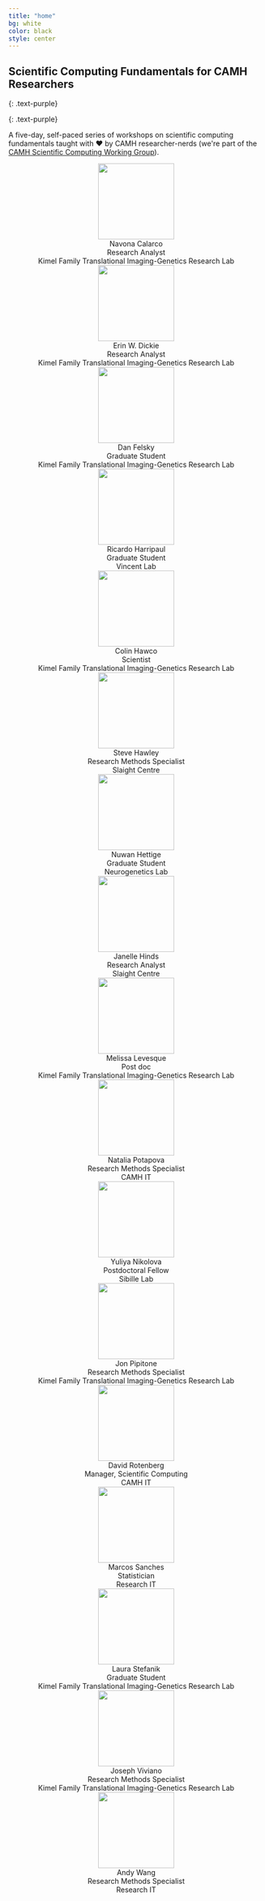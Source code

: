 ```yaml
---
title: "home"
bg: white
color: black
style: center
---
```


## Scientific Computing Fundamentals for CAMH Researchers
{: .text-purple}

<span class="fa-stack subtlecircle" style="font-size:100px; background:rgba(255,166,0,0.1)">
  <i class="fa fa-circle fa-stack-2x text-white"></i>
  <i class="fa fa-flask fa-stack-1x text-orange"></i>
</span>

{: .text-purple}

A five-day, self-paced series of workshops on scientific computing fundamentals
taught with ♥ by CAMH researcher-nerds (we're part of the [CAMH Scientific
Computing Working Group](http://camh-scwg.github.io)). 


<div style="margin-left: auto; margin-right: auto; text-align: center;">
  <div class="headshot">
  <img class="img-circle" width="150px" src="https://0.academia-photos.com/2059125/3929716/4594456/s200_navona.calarco.png"/>
  <div class="headshot-name">Navona Calarco</div>
  <div class="headshot-title">Research Analyst<br/>
  Kimel Family Translational Imaging-Genetics Research Lab
  </div>
  </div >

  <div class="headshot">
  <img class="img-circle" width="150px" src="http://i1.rgstatic.net/ii/profile.image/AS%3A273745285742598@1442277370511_l"/>
  <div class="headshot-name">Erin W. Dickie </div>
  <div class="headshot-title">Research Analyst<br/>
  Kimel Family Translational Imaging-Genetics Research Lab 
  </div>
  </div>
  
   <div class="headshot">
  <img class="img-circle" width="150px" src="https://media.licdn.com/mpr/mpr/shrink_200_200/p/5/005/0b0/28f/1af1049.jpg"/>
  <div class="headshot-name">Dan Felsky</div>
  <div class="headshot-title">Graduate Student<br/>
  Kimel Family Translational Imaging-Genetics Research Lab
  </div>
  </div >

  <div class="headshot">
  <img class="img-circle" width="150px" src="http://orig04.deviantart.net/debc/f/2015/341/f/9/happy_face_2_by_happyfaces11-d9jcdoe.gif"/>
  <div class="headshot-name">Ricardo Harripaul</div>
  <div class="headshot-title">Graduate Student<br/>
  Vincent Lab 
  </div>
  </div>
  
  <div class="headshot">
  <img class="img-circle" width="150px" src="https://i1.rgstatic.net/ii/profile.image/AS%3A279654834425858@1443686316428_l/Colin_Hawco.png"/>
  <div class="headshot-name">Colin Hawco</div>
  <div class="headshot-title">Scientist<br/>
  Kimel Family Translational Imaging-Genetics Research Lab</div>
  </div>
  
  <div class="headshot">
  <img class="img-circle" width="150px" src="https://media.licdn.com/mpr/mpr/shrinknp_200_200/p/2/005/06d/367/0e73741.jpg"/>
  <div class="headshot-name">Steve Hawley</div>
  <div class="headshot-title">Research Methods Specialist<br/>
  Slaight Centre</div>
  </div>
  
  <div class="headshot">
  <img class="img-circle" width="150px" src="https://media.licdn.com/mpr/mpr/shrinknp_200_200/p/2/005/07b/23b/061bf6e.jpg"/>
  <div class="headshot-name">Nuwan Hettige</div>
  <div class="headshot-title">Graduate Student<br/>
  Neurogenetics Lab
  </div>
  </div >
  
  <div class="headshot">
  <img class="img-circle" width="150px" src="https://1957769815.rsc.cdn77.org/5582eb0b-344f-47ae-8901-cb5b15dac1b2.jpeg"/>
  <div class="headshot-name">Janelle Hinds</div>
  <div class="headshot-title">Research Analyst<br/>
  Slaight Centre
  </div>
  </div>
  
  <div class="headshot">
  <img class="img-circle" width="150px" src="https://i1.rgstatic.net/ii/profile.image/AS%3A279204466839563@1443578940709_l/Melissa_Levesque2.png"/>  
  <div class="headshot-name">Melissa Levesque</div>
  <div class="headshot-title">Post doc<br/>
  Kimel Family Translational Imaging-Genetics Research Lab
  </div>
  </div>
  
  <div class="headshot">
  <img class="img-circle" width="150px" src="https://cloud.githubusercontent.com/assets/13733654/11153383/7f67dc10-8a06-11e5-8e6c-b950768fbcb1.png"/>  
  <div class="headshot-name">Natalia Potapova</div>
  <div class="headshot-title">Research Methods Specialist<br/>
  CAMH IT 
  </div>
  </div>

  <div class="headshot">
  <img class="img-circle" width="150px" src="http://i1.rgstatic.net/ii/profile.image/AS%3A273557691301895@1442232644397_l"/>
  <div class="headshot-name">Yuliya Nikolova</div>
  <div class="headshot-title">Postdoctoral Fellow<br/>
  Sibille Lab 
  </div>
  </div >

  <div class="headshot">
  <img class="img-circle" width="150px" src="http://jon.pipitone.ca/headshot2.jpg"/>
  <div class="headshot-name">Jon Pipitone</div>
  <div class="headshot-title">Research Methods Specialist<br/>
  Kimel Family Translational Imaging-Genetics Research Lab
  </div>
  </div >

  <div class="headshot">
  <img class="img-circle" width="150px" src="https://media.licdn.com/mpr/mpr/shrinknp_400_400/AAEAAQAAAAAAAANKAAAAJGVlZjBlZjRhLTVjMTktNGJhNi1hZTM1LTFkODVkYWM3MDU5NQ.jpg"/>
  <div class="headshot-name">David Rotenberg</div>
  <div class="headshot-title">Manager, Scientific Computing<br/>
  CAMH IT</div>
  </div>

<div class="headshot">
  <img class="img-circle" width="150px" src="http://orig04.deviantart.net/debc/f/2015/341/f/9/happy_face_2_by_happyfaces11-d9jcdoe.gif"/>
  <div class="headshot-name">Marcos Sanches</div>
  <div class="headshot-title">Statistician<br/>
  Research IT
  </div>
  </div>
  
   <div class="headshot">
  <img class="img-circle" width="150px" src="https://media.licdn.com/mpr/mpr/shrinknp_200_200/AAEAAQAAAAAAAASXAAAAJDk0NzZkMjYxLWFiMTMtNDg5MC1hOGEwLWI1ZDAzOTRmYWZjOQ.jpg"/>
  <div class="headshot-name">Laura Stefanik</div>
  <div class="headshot-title">Graduate Student<br/>
  Kimel Family Translational Imaging-Genetics Research Lab
  </div>
  </div>

  <div class="headshot">
  <img class="img-circle" width="150px" src="http://www.yorku.ca/grturner/images/joseph.jpg"/>
  <div class="headshot-name">Joseph Viviano</div>
  <div class="headshot-title">Research Methods Specialist<br/>
  Kimel Family Translational Imaging-Genetics Research Lab
  </div>
  </div >
  
  <div class="headshot">
  <img class="img-circle" width="150px" src="http://orig04.deviantart.net/debc/f/2015/341/f/9/happy_face_2_by_happyfaces11-d9jcdoe.gif"/>
  <div class="headshot-name">Andy Wang</div>
  <div class="headshot-title">Research Methods Specialist<br/>
  Research IT
  </div>
  </div>

</div>

